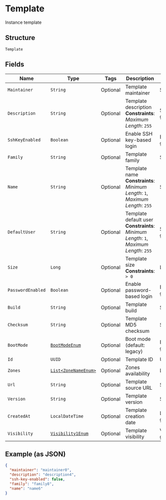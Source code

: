 
# Template

Instance template

## Structure

`Template`

## Fields

| Name | Type | Tags | Description | Getter | Setter |
|  --- | --- | --- | --- | --- | --- |
| `Maintainer` | `String` | Optional | Template maintainer | String getMaintainer() | setMaintainer(String maintainer) |
| `Description` | `String` | Optional | Template description<br>**Constraints**: *Maximum Length*: `255` | String getDescription() | setDescription(String description) |
| `SshKeyEnabled` | `Boolean` | Optional | Enable SSH key-based login | Boolean getSshKeyEnabled() | setSshKeyEnabled(Boolean sshKeyEnabled) |
| `Family` | `String` | Optional | Template family | String getFamily() | setFamily(String family) |
| `Name` | `String` | Optional | Template name<br>**Constraints**: *Minimum Length*: `1`, *Maximum Length*: `255` | String getName() | setName(String name) |
| `DefaultUser` | `String` | Optional | Template default user<br>**Constraints**: *Minimum Length*: `1`, *Maximum Length*: `255` | String getDefaultUser() | setDefaultUser(String defaultUser) |
| `Size` | `Long` | Optional | Template size<br>**Constraints**: `> 0` | Long getSize() | setSize(Long size) |
| `PasswordEnabled` | `Boolean` | Optional | Enable password-based login | Boolean getPasswordEnabled() | setPasswordEnabled(Boolean passwordEnabled) |
| `Build` | `String` | Optional | Template build | String getBuild() | setBuild(String build) |
| `Checksum` | `String` | Optional | Template MD5 checksum | String getChecksum() | setChecksum(String checksum) |
| `BootMode` | [`BootModeEnum`](../../doc/models/boot-mode-enum.md) | Optional | Boot mode (default: legacy) | BootModeEnum getBootMode() | setBootMode(BootModeEnum bootMode) |
| `Id` | `UUID` | Optional | Template ID | UUID getId() | setId(UUID id) |
| `Zones` | [`List<ZoneNameEnum>`](../../doc/models/zone-name-enum.md) | Optional | Zones availability | List<ZoneNameEnum> getZones() | setZones(List<ZoneNameEnum> zones) |
| `Url` | `String` | Optional | Template source URL | String getUrl() | setUrl(String url) |
| `Version` | `String` | Optional | Template version | String getVersion() | setVersion(String version) |
| `CreatedAt` | `LocalDateTime` | Optional | Template creation date | LocalDateTime getCreatedAt() | setCreatedAt(LocalDateTime createdAt) |
| `Visibility` | [`Visibility1Enum`](../../doc/models/visibility-1-enum.md) | Optional | Template visibility | Visibility1Enum getVisibility() | setVisibility(Visibility1Enum visibility) |

## Example (as JSON)

```json
{
  "maintainer": "maintainer0",
  "description": "description4",
  "ssh-key-enabled": false,
  "family": "family8",
  "name": "name6"
}
```

